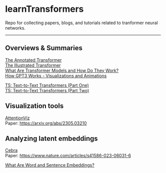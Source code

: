 # learnTransformers
Repo for collecting papers, blogs, and tutorials related to tranformer neural networks.

---

## Overviews & Summaries
[The Annotated Transformer](https://nlp.seas.harvard.edu/2018/04/03/attention.html)<br>
[The Illustrated Transformer](https://jalammar.github.io/illustrated-transformer/?ref=txt.cohere.com)<br>
[What Are Transformer Models and How Do They Work?](https://txt.cohere.com/what-are-transformer-models/)<br> 
[How GPT3 Works - Visualizations and Animations](https://jalammar.github.io/how-gpt3-works-visualizations-animations/?ref=txt.cohere.com)<br>

[T5: Text-to-Text Transformers (Part One)](https://cameronrwolfe.substack.com/p/t5-text-to-text-transformers-part)<br>
[T5: Text-to-Text Transformers (Part Two)](https://cameronrwolfe.substack.com/p/t5-text-to-text-transformers-part-354)<br>

## Visualization tools
[AttentionViz](https://attentionviz.com/)<br>
Paper: https://arxiv.org/abs/2305.03210

## Analyzing latent embeddings
[Cebra](https://github.com/AdaptiveMotorControlLab/CEBRA)<br>
Paper: https://www.nature.com/articles/s41586-023-06031-6<br>

[What Are Word and Sentence Embeddings?](https://txt.cohere.com/sentence-word-embeddings/)

